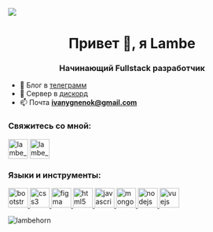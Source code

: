 
![](https://media.discordapp.net/attachments/1137801702163103844/1137801765308342392/Frame_2.png?width=1440&height=405)


<h1 align="center">Привет 👋, я Lambe</h1>
<h3 align="center">Начинающий Fullstack разработчик</h3>

- 📝 Блог в  [телеграмм](https://t.me/+vOwgTSKvayA3NDgy)
- 👑 Сервер в [дискорд](https://discord.gg/tBkGwu2Y9p)
- 📫 Почта **ivanygnenok@gmail.com**

### Свяжитесь со мной:
<p align="left">
<a href="https://t.me/Lambehorn" target="blank"><img align="center" src="https://media.discordapp.net/attachments/1137827503243800676/1137827612555759696/telegram.png" alt="lambe_horn"  width="40" /></a> 
<a href="https://vk.com/lambehorn" target="blank"><img align="center" src="https://media.discordapp.net/attachments/1137827503243800676/1137827612794818680/vk.png" alt="lambe_horn"  width="40" /></a>
</p>

<h3 align="left">Языки и инструменты:</h3>
<p align="left"> <a href="https://getbootstrap.com" target="_blank" rel="noreferrer"> <img src="https://media.discordapp.net/attachments/1137827503243800676/1137829185944031292/bootstrap.png" alt="bootstrap" width="40" height="40"/> </a> <a href="https://www.w3schools.com /css/" target="_blank" rel="noreferrer"> <img src="https://media.discordapp.net/attachments/1137827503243800676/1137827610991284244/css3.png" alt= "css3" width="40" height="40"/> </a> <a href="https://www.figma.com/" target="_blank" rel="noreferrer"> <img src="https://media.discordapp.net/attachments/1137827503243800676/1137829200875761816/figma.png" alt="figma" width="40" height ="40"/> </a> <a href="https://www.w3.org/html/" target="_blank" rel="noreferrer"> <img src="https://media.discordapp.net/attachments/1137827503243800676/1137827611490385992/html5.png" alt="html5" width="40" height="40"/> </a> <a href="https: //developer.mozilla.org/en-US/docs/Web/JavaScript" target="_blank" rel="noreferrer"> <img src="https://media.discordapp.net/attachments/1137827503243800676/1137827611775619072/javascript_1.png" alt="javascript" width="40" height="40"/> </a> <a href="https://www. mongodb.com/" target="_blank" rel="noreferrer"> <img src="https://media.discordapp.net/attachments/1137827503243800676/1137827612002095114/mongodb.png" alt ="mongodb" width="40" height="40"/> </a> <a href="https://nodejs.org" target="_blank" rel="noreferrer"> <img src="https://media.discordapp.net/attachments/1137827503243800676/1137827612312469624/nodedotjs_1.png" alt="nodejs" width="40" height="40"/> </a> <a href="https://vuejs.org/" target="_blank" rel="noreferrer"> <img src="https://media.discordapp.net/attachments/1137827503243800676/1137829169691107405/vuedotjs_1.png" alt="vuejs" width="40" height="40"/> </ а> </p>

<p><img align="left" src="https://github-readme-stats.vercel.app/api/top-langs?username=lambehorn&show_icons=true&locale=en&" alt="lambehorn" /></p>

